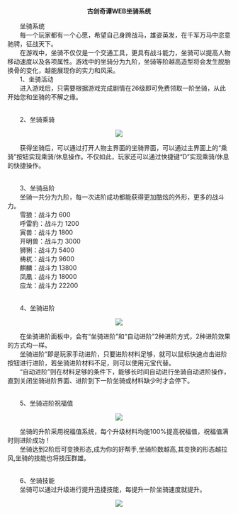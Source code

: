 <p style="TEXT-ALIGN: center"><b>古剑奇谭WEB坐骑系统</b></p> 

<p>　　坐骑系统<br/>　　每一个玩家都有一个心愿，希望自己身跨战马，雄姿英发，在千军万马中恣意驰骋，征战天下。<br/>　　在游戏中，坐骑不仅仅是一个交通工具，更具有战斗能力，坐骑可以提高人物移动速度以及各项属性。游戏中的坐骑分为九阶，坐骑等阶越高造型将会发生脱胎换骨的变化，越能展现你的实力和风采。<br/>　　1、坐骑活动<br/>　　进入游戏后，只需要根据游戏完成剧情在26级即可免费领取一阶坐骑，从此开始您和坐骑的不解之缘。</p><p><br/>　　2、坐骑乘骑</p><p style="TEXT-ALIGN: center"><img src="http://dev.36b.me/current/gjqt/img/resource/305-1.jpg"/></p><p>　　获得坐骑后，可以通过打开人物主界面的坐骑界面，可以通过主界面上的“乘骑”按钮实现乘骑/休息操作。不仅如此，玩家还可以通过快捷键“D”实现乘骑/休息的快捷操作。</p><p><br/>　　3、坐骑品阶<br/>　　坐骑一共分为九阶，每一次进阶成功都能获得更加酷炫的外形，更多的战斗力。<br/>　　雪狼：战斗力 600<br/>　　呼雷豹：战斗力 1200<br/>　　寅兽：战斗力 1800<br/>　　开明兽：战斗力 3000<br/>　　狮猁：战斗力 5400<br/>　　梼杌：战斗力 9600<br/>　　麒麟：战斗力 13800<br/>　　凤凰：战斗力 18000<br/>　　应龙：战斗力 22200</p><p><br/>　　4、坐骑进阶</p><p style="TEXT-ALIGN: center"><img src="http://dev.36b.me/current/gjqt/img/resource/305-2.jpg"/></p><p>　　在坐骑进阶面板中，会有“坐骑进阶”和“自动进阶”2种进阶方式，2种进阶效果的方式均一样。<br/>　　坐骑进阶”即是玩家手动进阶，只要进阶材料足够，就可以鼠标快速点击进阶按钮进行进阶，若坐骑进阶材料不足，则可以使用元宝代替。<br/>　　“自动进阶”则在材料足够的条件下，能够长时间自动进行坐骑自动进阶操作，直到关闭坐骑进阶界面、进阶到下一阶坐骑或材料缺少时才会停下。</p><p><br/>　　5、坐骑进阶祝福值</p><p style="TEXT-ALIGN: center"><img src="http://dev.36b.me/current/gjqt/img/resource/305-3.jpg"/></p><p>　　坐骑的升阶采用祝福值系统，每个升级材料均能100%提高祝福值，祝福值满时则进阶成功！<br/>　　坐骑达到2阶后可变换形态,成为你的好帮手,坐骑阶数越高,其变换的形态越拉风,坐骑的技能也将技压群雄。</p><p><br/>　　6、坐骑技能<br/>　　坐骑可以通过升级进行提升迅捷技能，每提升一阶坐骑速度就提升。</p><p style="TEXT-ALIGN: center"><img src="http://dev.36b.me/current/gjqt/img/resource/305-4.jpg"/></p><p>&nbsp;</p>